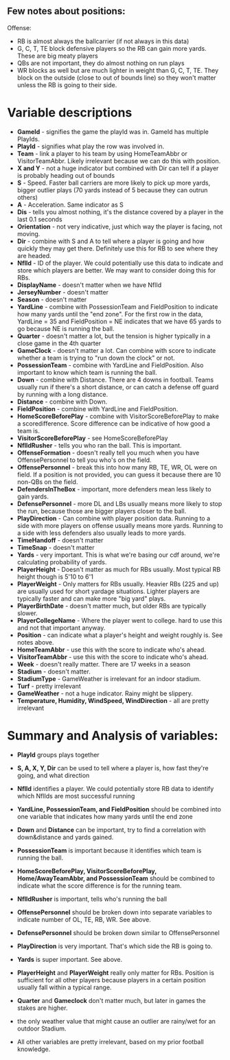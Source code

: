 ## Few notes about positions:
Offense:
- RB is almost always the ballcarrier (if not always in this data)
- G, C, T, TE block defensive players so the RB can gain more yards. These are big meaty players
- QBs are not important, they do almost nothing on run plays
- WR blocks as well but are much lighter in weight than G, C, T, TE. They block on the outside (close to out of bounds line) so they won't matter unless the RB is going to their side.

# Variable descriptions
- **GameId** - signifies the game the playId was in. GameId has multiple PlayIds.
- **PlayId** - signifies what play the row was involved in.
- **Team** - link a player to his team by using HomeTeamAbbr or VisitorTeamAbbr. Likely irrelevant because we can do this with position.
- **X and Y** - not a huge indicator but combined with Dir can tell if a player is probably heading out of bounds
- **S** - Speed. Faster ball carriers are more likely to pick up more yards, bigger outlier plays (70 yards instead of 5 because they can outrun others)
- **A** - Acceleration. Same indicator as S
- **Dis** - tells you almost nothing, it's the distance covered by a player in the last 0.1 seconds
- **Orientation** - not very indicative, just which way the player is facing, not moving.
- **Dir** - combine with S and A to tell where a player is going and how quickly they may get there. Definitely use this for RB to see where they are headed.
- **NflId** - ID of the player. We could potentially use this data to indicate and store which players are better. We may want to consider doing this for RBs.
- **DisplayName** - doesn't matter when we have NflId
- **JerseyNumber** - doesn't matter
- **Season** - doesn't matter
- **YardLine** - combine with PossessionTeam and FieldPosition to indicate how many yards until the "end zone". For the first row in the data, YardLine = 35 and FieldPosition = NE indicates that we have 65 yards to go because NE is running the ball.
- **Quarter** - doesn't matter a lot, but the tension is higher typically in a close game in the 4th quarter
- **GameClock** - doesn't matter a lot. Can combine with score to indicate whether a team is trying to "run down the clock" or not.
- **PossessionTeam** - combine with YardLine and FieldPosition. Also important to know which team is running the ball.
- **Down** - combine with Distance. There are 4 downs in football. Teams usually run if there's a short distance, or can catch a defense off guard by running with a long distance.
- **Distance** - combine with Down.
- **FieldPosition** - combine with YardLine and FieldPosition.
- **HomeScoreBeforePlay** - combine with VisitorScoreBeforePlay to make a scoredifference. Score difference can be indicative of how good a team is.
- **VisitorScoreBeforePlay** - see HomeScoreBeforePlay
- **NflIdRusher** - tells you who ran the ball. This is important.
- **OffenseFormation** - doesn't really tell you much when you have OffensePersonnel to tell you who's on the field.
- **OffensePersonnel** - break this into how many RB, TE, WR, OL were on field. If a position is not provided, you can guess it because there are 10 non-QBs on the field.
- **DefendersInTheBox** - important, more defenders mean less likely to gain yards.
- **DefensePersonnel** - more DL and LBs usually means more likely to stop the run, because those are bigger players closer to the ball.
- **PlayDirection** - Can combine with player position data. Running to a side with more players on offense usually means more yards. Running to a side with less defenders also usually leads to more yards.
- **TimeHandoff** - doesn't matter
- **TimeSnap** - doesn't matter
- **Yards** - very important. This is what we're basing our cdf around, we're calculating probability of yards.
- **PlayerHeight** - Doesn't matter as much for RBs usually. Most typical RB height though is 5'10 to 6'1
- **PlayerWeight** - Only matters for RBs usually. Heavier RBs (225 and up) are usually used for short yardage situations. Lighter players are typically faster and can make more "big yard" plays.
- **PlayerBirthDate** - doesn't matter much, but older RBs are typically slower.
- **PlayerCollegeName** - Where the player went to college. hard to use this and not that important anyway.
- **Position** - can indicate what a player's height and weight roughly is. See notes above.
- **HomeTeamAbbr** - use this with the score to indicate who's ahead.
- **VisitorTeamAbbr** - use this with the score to indicate who's ahead.
- **Week** - doesn't really matter. There are 17 weeks in a season
- **Stadium** - doesn't matter.
- **StadiumType** - GameWeather is irrelevant for an indoor stadium.
- **Turf** - pretty irrelevant
- **GameWeather** - not a huge indicator. Rainy might be slippery.
- **Temperature, Humidity, WindSpeed, WindDirection** - all are pretty irrelevant

# Summary and Analysis of variables:

- **PlayId** groups plays together
- **S, A, X, Y, Dir** can be used to tell where a player is, how fast they're going, and what direction
- **NflId** identifies a player. We could potentially store RB data to identify which NflIds are most successful running
- **YardLine, PossessionTeam, and FieldPosition** should be combined into one variable that indicates how many yards until the end zone
- **Down** and **Distance** can be important, try to find a correlation with down&distance and yards gained.
- **PossessionTeam** is important because it identifies which team is running the ball.
- **HomeScoreBeforePlay, VisitorScoreBeforePlay, Home/AwayTeamAbbr, and PossessionTeam** should be combined to indicate what the score difference is for the running team.
- **NflIdRusher** is important, tells who's running the ball
- **OffensePersonnel** should be broken down into separate variables to indicate number of OL, TE, RB, WR. See above.
- **DefensePersonnel** should be broken down similar to OffensePersonnel
- **PlayDirection** is very important. That's which side the RB is going to.
- **Yards** is super important. See above.
- **PlayerHeight** and **PlayerWeight** really only matter for RBs. Position is sufficient for all other players because players in a certain position usually fall within a typical range.


- **Quarter** and **Gameclock** don't matter much, but later in games the stakes are higher.
- the only weather value that might cause an outlier are rainy/wet for an outdoor Stadium.

- All other variables are pretty irrelevant, based on my prior football knowledge.